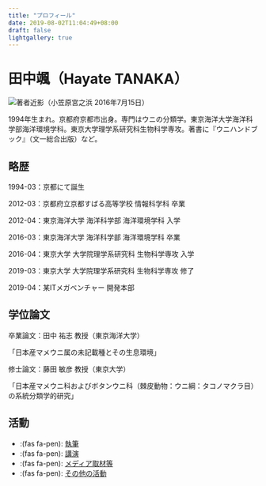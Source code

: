 ```yaml
---
title: "プロフィール"
date: 2019-08-02T11:04:49+08:00
draft: false
lightgallery: true
---
```


# 田中颯（Hayate TANAKA）

![](/images/profile.jpg "著者近影（小笠原宮之浜 2016年7月15日）")

1994年生まれ。京都府京都市出身。専門はウニの分類学。東京海洋大学海洋科学部海洋環境学科。東京大学理学系研究科生物科学専攻。著書に『ウニハンドブック』（文一総合出版）など。

## 略歴

1994-03：京都にて誕生

2012-03：京都府立京都すばる高等学校 情報科学科 卒業

2012-04：東京海洋大学 海洋科学部 海洋環境学科 入学

2016-03：東京海洋大学 海洋科学部 海洋環境学科 卒業

2016-04：東京大学 大学院理学系研究科 生物科学専攻 入学

2019-03：東京大学 大学院理学系研究科 生物科学専攻 修了

2019-04：某ITメガベンチャー 開発本部

## 学位論文

卒業論文：田中 祐志 教授（東京海洋大学）

「日本産マメウニ属の未記載種とその生息環境」

修士論文：藤田 敏彦 教授（東京大学）

「日本産マメウニ科およびボタンウニ科（棘皮動物：ウニ綱：タコノマクラ目）の系統分類学的研究」

## 活動

* :(fas fa-pen): [執筆](/outputs)
* :(fas fa-pen): [講演](/outputs)
* :(fas fa-pen): [メディア取材等](/outputs)
* :(fas fa-pen): [その他の活動](/outputs)
